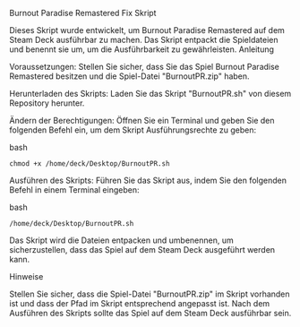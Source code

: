Burnout Paradise Remastered Fix Skript

Dieses Skript wurde entwickelt, um Burnout Paradise Remastered auf dem Steam Deck ausführbar zu machen. Das Skript entpackt die Spieldateien und benennt sie um, um die Ausführbarkeit zu gewährleisten.
Anleitung

Voraussetzungen: Stellen Sie sicher, dass Sie das Spiel Burnout Paradise Remastered besitzen und die Spiel-Datei "BurnoutPR.zip" haben.

Herunterladen des Skripts: Laden Sie das Skript "BurnoutPR.sh" von diesem Repository herunter.

Ändern der Berechtigungen: Öffnen Sie ein Terminal und geben Sie den folgenden Befehl ein, um dem Skript Ausführungsrechte zu geben:

bash

    chmod +x /home/deck/Desktop/BurnoutPR.sh

Ausführen des Skripts: Führen Sie das Skript aus, indem Sie den folgenden Befehl in einem Terminal eingeben:

bash

    /home/deck/Desktop/BurnoutPR.sh

Das Skript wird die Dateien entpacken und umbenennen, um sicherzustellen, dass das Spiel auf dem Steam Deck ausgeführt werden kann.

Hinweise

Stellen Sie sicher, dass die Spiel-Datei "BurnoutPR.zip" im Skript vorhanden ist und dass der Pfad im Skript entsprechend angepasst ist.
Nach dem Ausführen des Skripts sollte das Spiel auf dem Steam Deck ausführbar sein.
